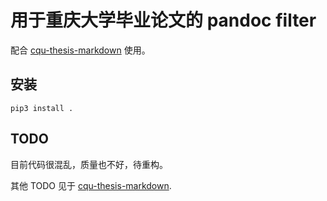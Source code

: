 # 用于重庆大学毕业论文的 pandoc filter

配合 [cqu-thesis-markdown](https://github.com/ilcpm/cqu-thesis-markdown) 使用。

## 安装

``` shell
pip3 install .
```

## TODO

目前代码很混乱，质量也不好，待重构。

其他 TODO 见于 [cqu-thesis-markdown](https://github.com/ilcpm/cqu-thesis-markdown).

